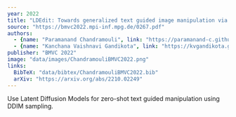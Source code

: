 ```yaml
---
year: 2022
title: "LDEdit: Towards generalized text guided image manipulation via latent diffusion models"
source: "https://bmvc2022.mpi-inf.mpg.de/0267.pdf"
authors:
  - {name: "Paramanand Chandramouli", link: "https://paramanand-c.github.io/"}
  - {name: "Kanchana Vaishnavi Gandikota", link: "https://kvgandikota.github.io/"}
publisher: "BMVC 2022"
image: "data/images/ChandramouliBMVC2022.png"
links:
  BibTeX: "data/bibtex/ChandramouliBMVC2022.bib"
  arXiv: "https://arxiv.org/abs/2210.02249"
---
```

Use Latent Diffusion Models for zero-shot text guided manipulation using DDIM sampling.
